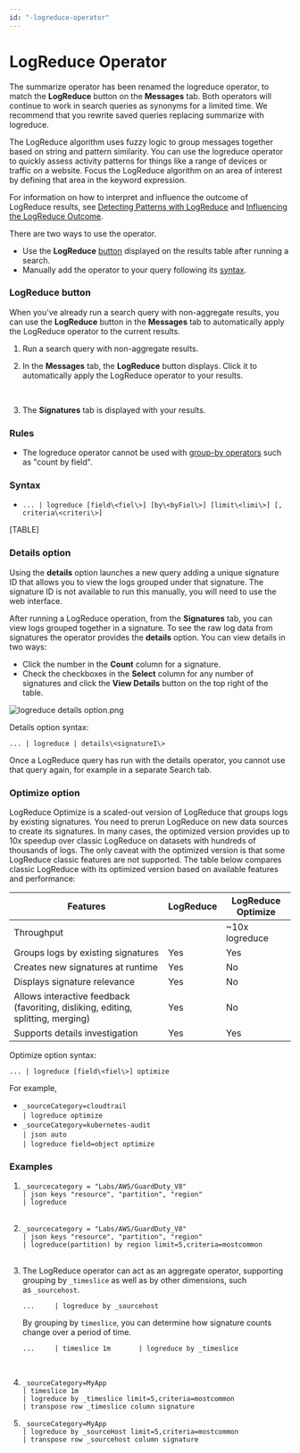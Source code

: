 ```yaml
---
id: "-logreduce-operator"
---
```


# LogReduce Operator

The summarize operator has been renamed the logreduce operator, to match
the **LogReduce** button on the **Messages** tab. Both operators will
continue to work in search queries as synonyms for a limited time. We
recommend that you rewrite saved queries replacing summarize with
logreduce.

The LogReduce algorithm uses fuzzy logic to group messages together
based on string and pattern similarity. You can use the logreduce
operator to quickly assess activity patterns for things like a range of
devices or traffic on a website. Focus the LogReduce algorithm on an
area of interest by defining that area in the keyword expression.

For information on how to interpret and influence the outcome of
LogReduce results, see [Detecting Patterns with
LogReduce](Detect-Patterns-with-LogReduce.md "Detecting Patterns with LogReduce") and [Influencing
the LogReduce
Outcome](Influence-the-LogReduce-Outcome.md "Influencing the LogReduce Outcome").

There are two ways to use the operator.

* Use
    the **LogReduce** [button](./01-LogReduce-Operator.md "LogReduce Operator")
    displayed on the results table after running a search.
* Manually add the operator to your query following its
    [syntax](./01-LogReduce-Operator.md "LogReduce Operator").

### LogReduce button

When you've already run a search query with non-aggregate results, you
can use the **LogReduce** button in the **Messages** tab to
automatically apply the LogReduce operator to the current results.

1.  Run a search query with non-aggregate results.
2.  In the **Messages** tab, the **LogReduce** button displays. Click it
    to automatically apply the LogReduce operator to your results.  
      
      
     
3.  The **Signatures** tab is displayed with your results. 

### Rules

* The logreduce operator cannot be used with [group-by
    operators](../Search-Query-Language/aaGroup.md "Group or Aggregate Operators")
    such as "count by field".

### Syntax

* `... | logreduce [field\<fiel\>] [by\<byFiel\>] [limit\<limi\>] [, criteria\<criteri\>]`

[TABLE]

### Details option

Using the **details** option launches a new query adding a unique
signature ID that allows you to view the logs grouped under that
signature. The signature ID is not available to run this manually,
you will need to use the web interface.

After running a LogReduce operation, from the **Signatures** tab, you
can view logs grouped together in a signature. To see the raw log data
from signatures the operator provides the **details** option. You can
view details in two ways:

* Click the number in the **Count** column for a signature.
* Check the checkboxes in the **Select** column for any number of
    signatures and click the **View Details** button on the top right of
    the table.

![logreduce details
option.png](../static/img/LogReduce/01-LogReduce-Operator/logreduce-details-option.png)

Details option syntax:

`... | logreduce | details\<signatureI\>`

Once a LogReduce query has run with the details operator, you cannot use
that query again, for example in a separate Search tab.

### Optimize option

LogReduce Optimize is a scaled-out version of LogReduce that groups logs
by existing signatures. You need to prerun LogReduce on new data sources
to create its signatures. In many cases, the optimized version provides
up to 10x speedup over classic LogReduce on datasets with hundreds of
thousands of logs. The only caveat with the optimized version is that
some LogReduce classic features are not supported. The table below
compares classic LogReduce with its optimized version based on available
features and performance:

| Features                                                                         | LogReduce | LogReduce Optimize |
|----------------------------------------------------------------------------------|-----------|--------------------|
| Throughput                                                                       |           | \~10x logreduce    |
| Groups logs by existing signatures                                               | Yes       | Yes                |
| Creates new signatures at runtime                                                | Yes       | No                 |
| Displays signature relevance                                                     | Yes       | No                 |
| Allows interactive feedback (favoriting, disliking, editing, splitting, merging) | Yes       | No                 |
| Supports details investigation                                                   | Yes       | Yes                |

Optimize option syntax:

`... | logreduce [field\<fiel\>] optimize`

For example,

* `_sourceCategory=cloudtrail`  
    `| logreduce optimize`
* `_sourceCategory=kubernetes-audit`  
    `| json auto`  
    `| logreduce field=object optimize`

### Examples

1.  `_sourcecategory = "Labs/AWS/GuardDuty_V8"`  
    `| json keys "resource", "partition", "region"`  
    `| logreduce`  
     
2.  `_sourcecategory = "Labs/AWS/GuardDuty_V8"`  
    `| json keys "resource", "partition", "region"`  
    `| logreduce(partition) by region limit=5,criteria=mostcommon`  
     
3.  The LogReduce operator can act as an aggregate operator, supporting
    grouping by `_timeslice` as well as by other dimensions, such
    as `_sourcehost`.  
      
    `...     | logreduce by _sourcehost`  
      
    By grouping by `timeslice`, you can determine how signature counts
    change over a period of time.   
      
    `...     | timeslice 1m       | logreduce by _timeslice`  
      
     
4.  `_sourceCategory=MyApp`  
    `| timeslice 1m`  
    `| logreduce by _timeslice limit=5,criteria=mostcommon`  
    `| transpose row _timeslice column signature      `
5.  `_sourceCategory=MyApp`  
    `| logreduce by _sourceHost limit=5,criteria=mostcommon`  
    `| transpose row _sourcehost column signature`
